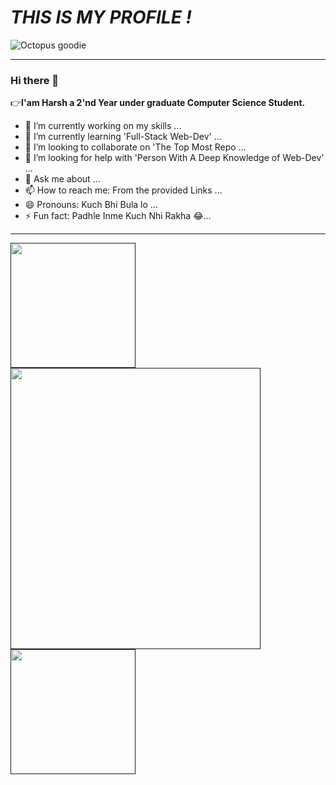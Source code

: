 <h1 style=""><i>THIS IS MY PROFILE !</i></h1>
<img src="https://encrypted-tbn0.gstatic.com/images?q=tbn:ANd9GcQ6E04yfvQKgNtxAz8UV3RXAm4Q8ur_8DhDfA&usqp=CAU"alt="Octopus goodie">
<hr>
<h3> Hi there 👋</h3> 
 👉<b>I'am <b>Harsh</b> a 2'nd Year under graduate Computer Science Student.</b>
<br>
<!--
**H-a-r-sh-02/H-a-r-sh-02** is a ✨ _special_ ✨ repository because its `README.md` (this file) appears on your GitHub profile.
Here are some ideas to get you started: -->
 
- 🔭 I’m currently working on my skills ...
- 🌱 I’m currently learning 'Full-Stack Web-Dev' ...
- 👯 I’m looking to collaborate on 'The Top Most Repo ... 
- 🤔 I’m looking for help with 'Person With A Deep Knowledge of Web-Dev' ...
- 💬 Ask me about ...
- 📫 How to reach me: From the provided Links ...
- 😄 Pronouns: Kuch Bhi Bula lo ...
- ⚡ Fun fact: Padhle Inme Kuch Nhi Rakha 😂...
<hr>
<!--  GITHUB STATS CARD -->
<a href="">
  <img height=200 align="center" src="https://github-readme-stats.vercel.app/api?username=H-a-r-sh-02&show_icons=true&theme=tokyonight">
</a>
<!-- GITHUB MOST USED LANGUAGES -->
<a href="">
  <img width=400 height=450 align="center" src="https://github-readme-stats.vercel.app/api/top-langs?username=H-a-r-sh-02&layout=compact&langs_count=8&card_width=320&show_icons=true&theme=tokyonight" />
</a>
<!-- GITHUB REPOSITORY CARD -->
<a href="">
<img height=200 align="center" src="https://github-readme-stats.vercel.app/api/pin/?username=H-a-r-sh-02&repo=H-a-r-sh-02&theme=tokyonight"/>
</a>


